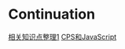 # Continuation

[相关知识点整理1](https://github.com/heyHuang/Continuation/issues/1#issue-368168055)
[CPS和JavaScript](https://github.com/heyHuang/Continuation/issues/3)
